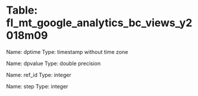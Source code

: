 Table: fl_mt_google_analytics_bc_views_y2018m09
===============================================

Name: dptime
Type: timestamp without time zone

Name: dpvalue
Type: double precision

Name: ref_id
Type: integer

Name: step
Type: integer

